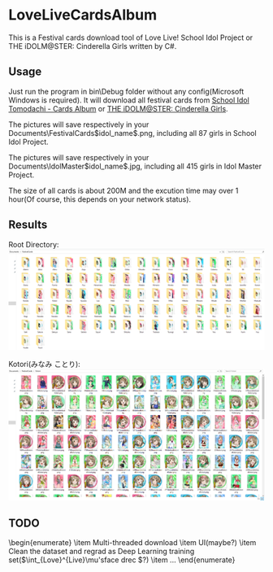# LoveLiveCardsAlbum
This is a Festival cards download tool of Love Live! School Idol Project or THE iDOLM@STER: Cinderella Girls written by C\#.

## Usage

Just run the program in bin\Debug folder without any config(Microsoft Windows is required). It will download all festival cards from [School Idol Tomodachi - Cards Album](http://schoolido.lu/cards/) or [THE iDOLM@STER: Cinderella Girls](http://www.project-imas.com/wiki/THE_iDOLM@STER:_Cinderella_Girls).

The pictures will save respectively in your Documents\FestivalCards\$idol_name$.png, including all 87 girls in School Idol Project.

The pictures will save respectively in your Documents\IdolMaster\$idol_name$.jpg, including all 415 girls in Idol Master Project.

The size of all cards is about 200M and the excution time may over 1 hour(Of course, this depends on your network status).

## Results

Root Directory:
![result](https://raw.githubusercontent.com/inlmouse/LoveLiveCardsAlbum/master/FestivalCards/bin/Debug/pics/root.png)

Kotori(みなみ ことり):
![result](https://raw.githubusercontent.com/inlmouse/LoveLiveCardsAlbum/master/FestivalCards/bin/Debug/pics/Kotori.png)

## TODO

\begin{enumerate}
    \item Multi-threaded download
    \item UI(maybe?)
    \item Clean the dataset and regrad as Deep Learning training set($\int_{Love}^{Live}\mu'sface drec $?)
    \item ...
\end{enumerate}
